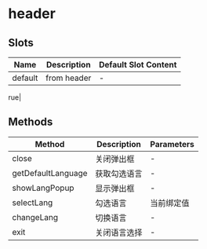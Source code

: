 # header

## Slots

<!-- @vuese:header:slots:start -->
|Name|Description|Default Slot Content|
|---|---|---|
|default|from header|-|

<!-- @vuese:header:slots:end -->


rue|

<!-- @vuese:header:props:end -->


## Methods

<!-- @vuese:header:methods:start -->
|Method|Description|Parameters|
|---|---|---|
|close|关闭弹出框|-|
|getDefaultLanguage|获取勾选语言|-|
|showLangPopup|显示弹出框|-|
|selectLang|勾选语言|当前绑定值|
|changeLang|切换语言|-|
|exit|关闭语言选择|-|

<!-- @vuese:header:methods:end -->



